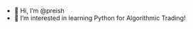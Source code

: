 - 👋 Hi, I’m @preish
- 👀 I’m interested in learning Python for Algorithmic Trading!

<!---
preish/preish is a ✨ special ✨ repository because its `README.md` (this file) appears on your GitHub profile.
You can click the Preview link to take a look at your changes.
--->
